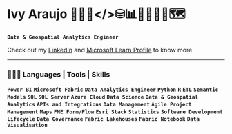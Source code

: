 # Ivy Araujo 👩🏻‍💻</>⛁📊🤖🧠🇦🇮🗺️

**`Data & Geospatial Analytics Engineer`**

Check out my [LinkedIn](https://www.linkedin.com/in/ivinnyaraujo/) and [Microsoft Learn Profile](https://learn.microsoft.com/en-us/users/ivinnybarrosdearaujo-0413/?tab=credentials-tab) to know more.


<hr>
<h3 class="heading-element" dir="auto">👩🏻‍💻 Languages | Tools | Skills</h3>

**`Power BI`** **`Microsoft Fabric`** **`Data Analytics Engineer`** **`Python`** **`R`** **`ETL`** **`Semantic Models`** **`SQL`** **`SQL Server`** **`Azure Cloud`** **`Data Science`** **`Data & Geospatial Analytics`** **`APIs and Integrations`** **`Data Management`** **`Agile Project Management`** **`Maps`** **`FME Form/Flow`** **`Esri Stack`** **`Statistics`** **`Software Development Lifecycle`** **`Data Governance`** **`Fabric Lakehouses`** **`Fabric Notebook`** **`Data Visualisation`**
